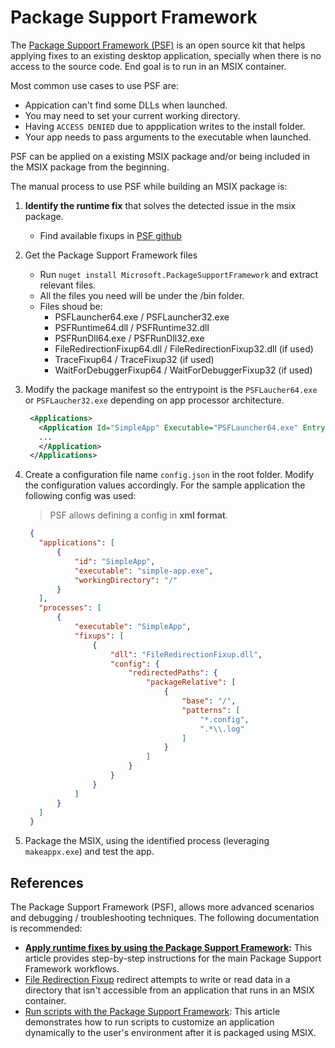 # Package Support Framework

The [Package Support Framework (PSF)](https://github.com/microsoft/MSIX-PackageSupportFramework) is an open source kit that helps applying fixes to an existing desktop application, specially when there is no  access to the source code. End goal is to run in an MSIX container.

Most common use cases to use PSF are:

- Appication can't find some DLLs when launched.
- You may need to set your current working directory.
- Having `ACCESS DENIED` due to appplication writes to the install folder.
- Your app needs to pass arguments to the executable when launched.

PSF can be applied on a existing MSIX package and/or being included in the MSIX package from the beginning.

The manual process to use PSF while building an MSIX package is:

1. **Identify the runtime fix** that solves the detected issue in the msix package.
   * Find available fixups in [PSF github](https://github.com/Microsoft/MSIX-PackageSupportFramework)
2. Get the Package Support Framework files
   * Run `nuget install Microsoft.PackageSupportFramework` and extract relevant files.
   * All the files you need will be under the /bin folder.
   * Files shoud be:
     * PSFLauncher64.exe / PSFLauncher32.exe
     * PSFRuntime64.dll / PSFRuntime32.dll
     * PSFRunDll64.exe / PSFRunDll32.exe
     * FileRedirectionFixup64.dll / FileRedirectionFixup32.dll (if used)
     * TraceFixup64 / TraceFixup32 (if used)
     * WaitForDebuggerFixup64 / WaitForDebuggerFixup32 (if used)
3. Modify the package manifest so the entrypoint is the `PSFLaucher64.exe` or `PSFLaucher32.exe` depending on app processor architecture.

   ```xml
    <Applications>
      <Application Id="SimpleApp" Executable="PSFLauncher64.exe" EntryPoint="Windows.FullTrustApplication">
      ...
      </Application>
    </Applications>
   ```

4. Create a configuration file name `config.json` in the root folder. Modify the configuration values accordingly. For the sample application the following config was used:

   > PSF allows defining a config in **xml format**.

   ```json
    {
      "applications": [
          {
              "id": "SimpleApp",
              "executable": "simple-app.exe",
              "workingDirectory": "/"
          }
      ],
      "processes": [
          {
              "executable": "SimpleApp",
              "fixups": [
                  {
                      "dll": "FileRedirectionFixup.dll",
                      "config": {
                          "redirectedPaths": {
                              "packageRelative": [
                                  {
                                      "base": "/",
                                      "patterns": [
                                          "*.config",
                                          ".*\\.log"
                                      ]
                                  }  
                              ]     
                          }
                      }
                  }
              ]
          }
      ]
    }
   ```

5. Package the MSIX, using the identified process (leveraging `makeappx.exe`) and test the app.

## References

The Package Support Framework (PSF), allows more advanced scenarios and debugging / troubleshooting techniques. The following documentation is recommended:

* **[Apply runtime fixes by using the Package Support Framework](https://docs.microsoft.com/windows/uwp/porting/package-support-framework):** This article provides step-by-step instructions for the main Package Support Framework workflows.
* [File Redirection Fixup](https://github.com/Microsoft/MSIX-PackageSupportFramework/tree/master/fixups/FileRedirectionFixup) redirect attempts to write or read data in a directory that isn't accessible from an application that runs in an MSIX container.
* [Run scripts with the Package Support Framework](https://docs.microsoft.com/windows/msix/psf/run-scripts-with-package-support-framework): This article demonstrates how to run scripts to customize an application dynamically to the user's environment after it is packaged using MSIX.
